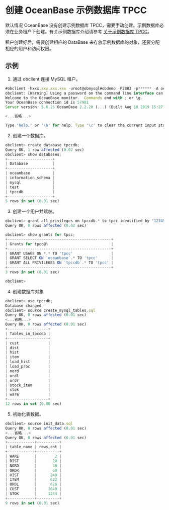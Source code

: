 创建 OceanBase 示例数据库 TPCC 
============================================



默认情况 OceanBase 没有创建示例数据库 TPCC，需要手动创建。示例数据库必须在业务租户下创建。有关示例数据库介绍请参考 [关于示例数据库 TPCC](../1.foreword/4.about-sample-database-tpcc.md)。

租户创建好后，需要创建相应的 DataBase 来存放示例数据库的对象，还要分配相应的用户和访问权限。

示例 
-----------

1. 通过 obclient 连接 MySQL 租户。

   




```javascript
#obclient -hxxx.xxx.xxx.xxx -uroot@obmysql#obdemo -P2883 -p****** -A oceanbase
obclient: [Warning] Using a password on the command line interface can be insecure.
Welcome to the OceanBase monitor.  Commands end with ; or \g.
Your OceanBase connection id is 57981
Server version: 5.6.25 OceanBase 2.2.20 (...) (Built Aug 10 2019 15:27:33)

<...省略...>

Type 'help;' or '\h' for help. Type '\c' to clear the current input statement.
```



2. 创建一个数据库。

   




```javascript
obclient> create database tpccdb;
Query OK, 1 row affected (0.02 sec)
obclient> show databases;
+--------------------+
| Database           |
+--------------------+
| oceanbase          |
| information_schema |
| mysql              |
| test               |
| tpccdb             |
+--------------------+
5 rows in set (0.01 sec)
```



3. 创建一个用户并赋权。

   




```javascript
obclient> grant all privileges on tpccdb.* to tpcc identified by '123456';
Query OK, 0 rows affected (0.02 sec)

obclient> show grants for tpcc;
+----------------------------------------------+
| Grants for tpcc@%                            |
+----------------------------------------------+
| GRANT USAGE ON *.* TO 'tpcc'                 |
| GRANT SELECT ON `oceanbase`.* TO 'tpcc'      |
| GRANT ALL PRIVILEGES ON `tpccdb`.* TO 'tpcc' |
+----------------------------------------------+
3 rows in set (0.01 sec)

obclient>
```



4. 创建数据库对象

   




```javascript
obclient> use tpccdb;
Database changed
obclient> source create_mysql_tables.sql
Query OK, 0 rows affected (0.01 sec)
<...省略...>
Query OK, 0 rows affected (0.01 sec)
+------------------+
| Tables_in_tpccdb |
+------------------+
| cust             |
| dist             |
| hist             |
| item             |
| load_hist        |
| load_proc        |
| nord             |
| ordl             |
| ordr             |
| stock_item       |
| stok             |
| ware             |
+------------------+
12 rows in set (0.00 sec)
```



5. 初始化表数据。

   




```javascript
obclient> source init_data.sql
Query OK, 0 rows affected (0.01 sec)
<...省略...>
Query OK, 0 rows affected (0.01 sec)
+------------+----------+
| table_name | rows_cnt |
+------------+----------+
| WARE       |        2 |
| DIST       |       20 |
| NORD       |       40 |
| ORDR       |       60 |
| HIST       |      240 |
| ITEM       |      622 |
| ORDL       |      626 |
| CUST       |     1040 |
| STOK       |     1244 |
+------------+----------+
9 rows in set (0.01 sec)
```



